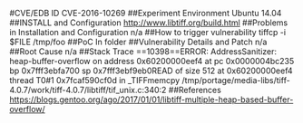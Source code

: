 #CVE/EDB ID
CVE-2016-10269
##Experiment Environment
Ubuntu 14.04
##INSTALL and Configuration
http://www.libtiff.org/build.html
##Problems in Installation and Configuration
n/a
##How to trigger vulnerability
tiffcp -i $FILE /tmp/foo
##PoC
In folder
##Vulnerability Details and Patch
n/a
##Root Cause
n/a
##Stack Trace
==10398==ERROR: AddressSanitizer: heap-buffer-overflow on address 0x60200000eef4 at pc 0x0000004bc235 bp 0x7fff3ebfa700 sp 0x7fff3ebf9eb0READ of size 512 at 0x60200000eef4 thread T0#1 0x7fcaf590cf0d in _TIFFmemcpy /tmp/portage/media-libs/tiff-4.0.7/work/tiff-4.0.7/libtiff/tif_unix.c:340:2
##References
https://blogs.gentoo.org/ago/2017/01/01/libtiff-multiple-heap-based-buffer-overflow/
